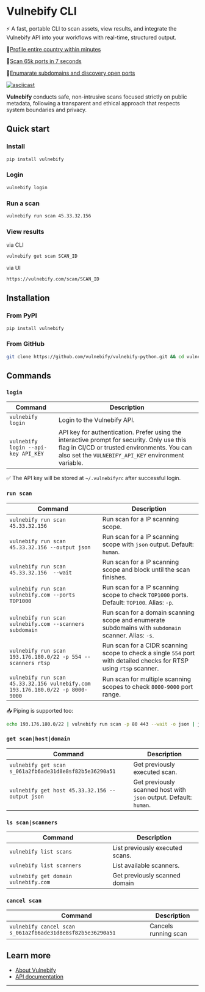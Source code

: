 # Vulnebify CLI

⚡️ A fast, portable CLI to scan assets, view results, and integrate the Vulnebify API into your workflows with real-time, structured output.

🔹[Profile entire country within minutes](https://asciinema.org/a/727291)

🔹[Scan 65k ports in 7 seconds](https://asciinema.org/a/727292)

🔹[Enumarate subdomains and discovery open ports](https://asciinema.org/a/727289)

[![asciicast](https://asciinema.org/a/727288.svg)](https://asciinema.org/a/727288)

**Vulnebify** conducts safe, non-intrusive scans focused strictly on public metadata, following a transparent and ethical approach that respects system boundaries and privacy.

## Quick start

### Install

```bash
pip install vulnebify
```

### Login

```bash
vulnebify login
```

### Run a scan
```bash
vulnebify run scan 45.33.32.156
```

### View results

via CLI
```bash
vulnebify get scan SCAN_ID
```

via UI
```bash
https://vulnebify.com/scan/SCAN_ID
```

## Installation

### From PyPI

```bash
pip install vulnebify
```

### From GitHub

```bash
git clone https://github.com/vulnebify/vulnebify-python.git && cd vulnebify-python && python3 -m venv .venv && source .venv/bin/activate && pip install .
```

## Commands

### `login`

| Command                             | Description                                                                                                                                                                                     |
| ----------------------------------- | ----------------------------------------------------------------------------------------------------------------------------------------------------------------------------------------------- |
| `vulnebify login`                   | Login to the Vulnebify API.                                                                                                                                                                               |
| `vulnebify login --api-key API_KEY` | API key for authentication. Prefer using the interactive prompt for security. Only use this flag in CI/CD or trusted environments. You can also set the `VULNEBIFY_API_KEY` environment variable. |

✅ The API key will be stored at `~/.vulnebifyrc` after successful login.

### `run scan`

| Command                                                                       | Description                                                                                                         |
| ----------------------------------------------------------------------------- | ------------------------------------------------------------------------------------------------------------------- |
| `vulnebify run scan 45.33.32.156`                                             | Run scan for a IP scanning scope.                                                                                   |
| `vulnebify run scan 45.33.32.156 --output json`                               | Run scan for a IP scanning scope with `json` output. Default: `human`.                                              |
| `vulnebify run scan 45.33.32.156  --wait`                                     | Run scan for a IP scanning scope and block until the scan finishes.                                                 |
| `vulnebify run scan vulnebify.com --ports TOP1000`                            | Run scan for a IP scanning scope to check `TOP1000` ports. Default: `TOP100`. Alias: `-p`.                          |
| `vulnebify run scan vulnebify.com --scanners subdomain`                       | Run scan for a domain scanning scope and enumerate subdomains with `subdomain` scanner. Alias: `-s`.                |
| `vulnebify run scan 193.176.180.0/22 -p 554 --scanners rtsp`                  | Run scan for a CIDR scanning scope to check a single `554` port with detailed checks for RTSP using `rtsp` scanner. |
| `vulnebify run scan 45.33.32.156 vulnebify.com 193.176.180.0/22 -p 8000-9000` | Run scan for multiple scanning scopes to check `8000-9000` port range.                                              |

📥 Piping is supported too:
```bash
echo 193.176.180.0/22 | vulnebify run scan -p 80 443 --wait -o json | jq .hosts[]
```

### `get scan|host|domain`

| Command                                                 | Description                                                       |
| ------------------------------------------------------- | ----------------------------------------------------------------- |
| `vulnebify get scan s_061a2fb6ade31d8e8sf82b5e36290a51` | Get previously executed scan.                                     |
| `vulnebify get host 45.33.32.156 --output json`         | Get previously scanned host with `json` output. Default: `human`. |

### `ls scan|scanners`

| Command                              | Description                     |
| ------------------------------------ | ------------------------------- |
| `vulnebify list scans`               | List previously executed scans. |
| `vulnebify list scanners`            | List available scanners.        |
| `vulnebify get domain vulnebify.com` | Get previously scanned domain   |

### `cancel scan`

| Command                                                    | Description          |
| ---------------------------------------------------------- | -------------------- |
| `vulnebify cancel scan s_061a2fb6ade31d8e8sf82b5e36290a51` | Cancels running scan |

## Learn more

- [About Vulnebify](https://about.vulnebify.com)
- [API documentation](https://docs.vulnebify.com)

---
